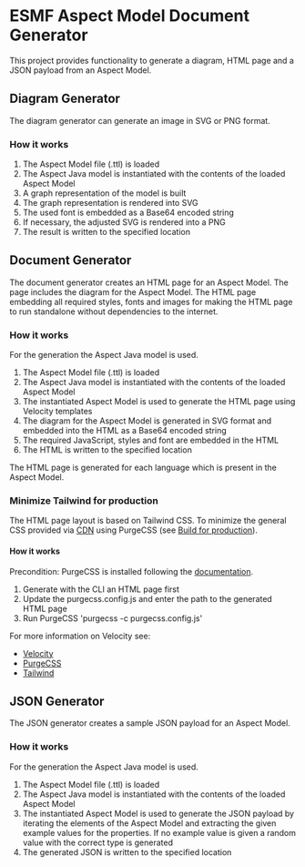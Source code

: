 # ESMF Aspect Model Document Generator

This project provides functionality to generate a diagram, HTML page and a JSON payload from an
Aspect Model.

## Diagram Generator

The diagram generator can generate an image in SVG or PNG format.

### How it works

1. The Aspect Model file (.ttl) is loaded
2. The Aspect Java model is instantiated with the contents of the loaded Aspect Model
3. A graph representation of the model is built
4. The graph representation is rendered into SVG
5. The used font is embedded as a Base64 encoded string
6. If necessary, the adjusted SVG is rendered into a PNG
7. The result is written to the specified location

## Document Generator

The document generator creates an HTML page for an Aspect Model. The page includes the diagram for
the Aspect Model. The HTML page embedding all required styles, fonts and images for making the HTML
page to run standalone without dependencies to the internet.

### How it works

For the generation the Aspect Java model is used.

1. The Aspect Model file (.ttl) is loaded
2. The Aspect Java model is instantiated with the contents of the loaded Aspect Model
3. The instantiated Aspect Model is used to generate the HTML page using Velocity templates
4. The diagram for the Aspect Model is generated in SVG format and embedded into the HTML as a
   Base64 encoded string
5. The required JavaScript, styles and font are embedded in the HTML
6. The HTML is written to the specified location

The HTML page is generated for each language which is present in the Aspect Model.

### Minimize Tailwind for production

The HTML page layout is based on Tailwind CSS. To minimize the general CSS provided via
[CDN](https://unpkg.com/tailwindcss@^2/dist/tailwind.min.css) using PurgeCSS (see [Build for
production](https://tailwindcss.com/docs/installation#building-for-production)).

#### How it works

Precondition: PurgeCSS is installed following the
[documentation](https://purgecss.com/CLI.html#installation).

1. Generate with the CLI an HTML page first
2. Update the purgecss.config.js and enter the path to the generated HTML page
3. Run PurgeCSS 'purgecss -c purgecss.config.js'

For more information on Velocity see:
- [Velocity](https://velocity.apache.org/engine/1.7/user-guide.html)
- [PurgeCSS](https://purgecss.com)
- [Tailwind](https://tailwindcss.com/docs)

## JSON Generator

The JSON generator creates a sample JSON payload for an Aspect Model.

### How it works

For the generation the Aspect Java model is used.

1. The Aspect Model file (.ttl) is loaded
2. The Aspect Java model is instantiated with the contents of the loaded Aspect Model
3. The instantiated Aspect Model is used to generate the JSON payload by iterating the
   elements of the Aspect Model and extracting the given example values for the properties. If
   no example value is given a random value with the correct type is generated
4. The generated JSON is written to the specified location
